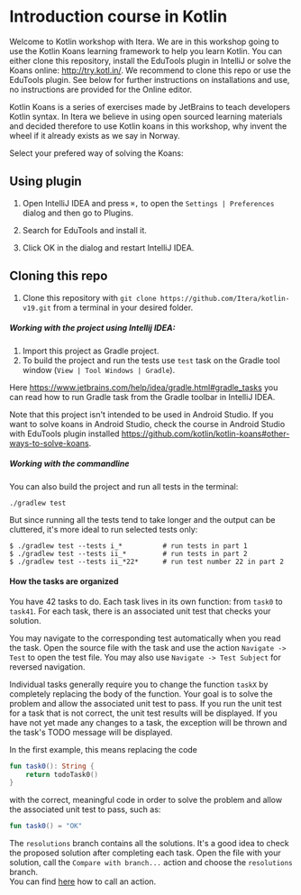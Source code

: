 # Introduction course in Kotlin

Welcome to Kotlin workshop with Itera. We are in this workshop going to use the Kotlin Koans learning framework to help you learn Kotlin. You can either clone this repository, install the EduTools plugin in IntelliJ or solve the Koans online: http://try.kotl.in/. We recommend to clone this repo or use the EduTools plugin. See below for further instructions on installations and use, no instructions are provided for the Online editor.

Kotlin Koans is a series of exercises made by JetBrains to teach developers Kotlin syntax. In Itera we believe in using open sourced learning materials and decided therefore to use Kotlin koans in this workshop, why invent the wheel if it already exists as we say in Norway.

Select your prefered way of solving the Koans:

## Using plugin

1. Open IntelliJ IDEA and press `⌘,` to open the `Settings | Preferences` dialog and then go to Plugins.

2. Search for EduTools and install it.

3. Click OK in the dialog and restart IntelliJ IDEA.

## Cloning this repo

1. Clone this repository with `git clone https://github.com/Itera/kotlin-v19.git` from a terminal in your desired folder.

##### Working with the project using Intellij IDEA:

1. Import this project as Gradle project.
2. To build the project and run the tests use `test` task on the Gradle tool window 
(`View | Tool Windows | Gradle`). 

Here https://www.jetbrains.com/help/idea/gradle.html#gradle_tasks you can read 
how to run Gradle task from the Gradle toolbar in IntelliJ IDEA.

Note that this project isn't intended to be used in Android Studio. If you want to solve koans in Android Studio, check the course in Android Studio with EduTools plugin installed https://github.com/kotlin/kotlin-koans#other-ways-to-solve-koans.

##### Working with the commandline

You can also build the project and run all tests in the terminal:
```
./gradlew test
```
But since running all the tests tend to take longer and the output can be
cluttered, it's more ideal to run selected tests only:
```
$ ./gradlew test --tests i_*          # run tests in part 1
$ ./gradlew test --tests ii_*         # run tests in part 2
$ ./gradlew test --tests ii_*22*      # run test number 22 in part 2
```

#### How the tasks are organized
 
You have 42 tasks to do. 
Each task lives in its own function: from `task0` to `task41`.
For each task, there is an associated unit test that checks your solution.
 
You may navigate to the corresponding test automatically when you read the task.
Open the source file with the task and use the action `Navigate -> Test` to open the test file. 
You may also use `Navigate -> Test Subject` for reversed navigation.

Individual tasks generally require you to change the function `taskX` by completely replacing the body of the function.
Your goal is to solve the problem and allow the associated unit test to pass. 
If you run the unit test for a task that is not correct, the unit test results will be displayed. 
If you have not yet made any changes to a task, the exception will be thrown and the task's TODO message will be displayed. 

In the first example, this means replacing the code

```kotlin
fun task0(): String {
    return todoTask0()
}
```

with the correct, meaningful code in order to solve the problem and allow the associated unit test to pass, such as:

```kotlin
fun task0() = "OK"
```

The `resolutions` branch contains all the solutions.
It's a good idea to check the proposed solution after completing each task.
Open the file with your solution, call the `Compare with branch...` action and choose the `resolutions` branch.   
You can find [here](https://www.jetbrains.com/help/idea/navigating-to-action.html) how to call an action.